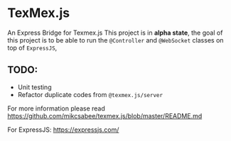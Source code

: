 # TexMex.js
An Express Bridge for Texmex.js
This project is in **alpha state**, the goal of this project is to be able to run the `@Controller` and `@WebSocket` classes on top of `ExpressJS`,

## TODO:
- Unit testing
- Refactor duplicate codes from `@texmex.js/server`

For more information please read https://github.com/mikcsabee/texmex.js/blob/master/README.md

For ExpressJS: https://expressjs.com/
